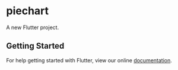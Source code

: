 # piechart

A new Flutter project.

## Getting Started

For help getting started with Flutter, view our online
[documentation](https://flutter.io/).
